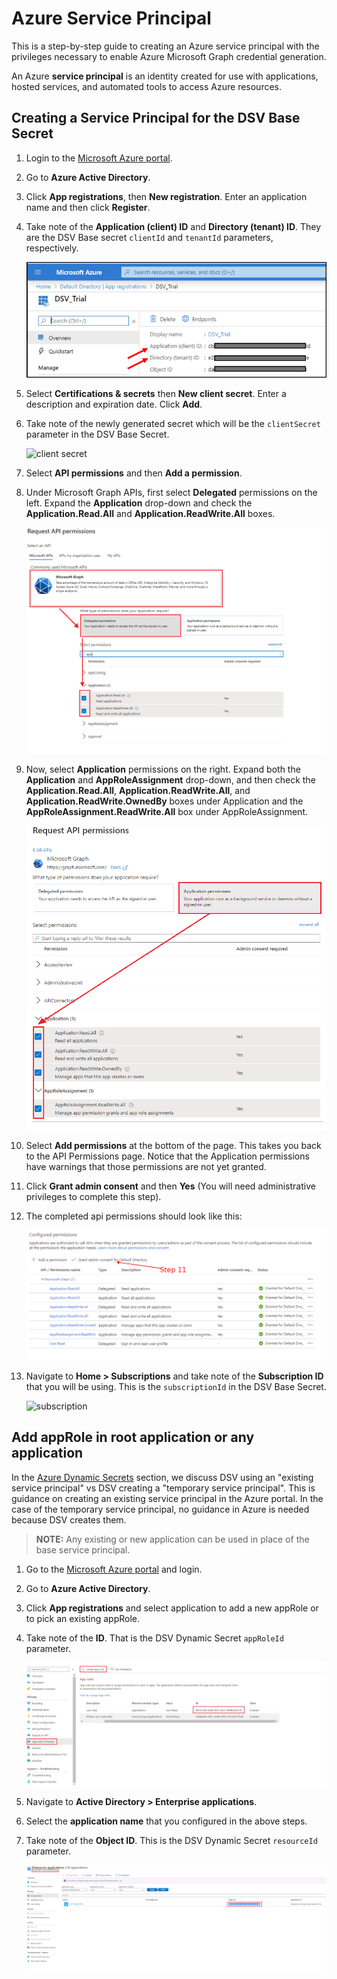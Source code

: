 [title]: # (Microsoft Graph Service Principal)
[tags]: # (DevOps Secrets Vault,DSV,)
[priority]: # (6231)

# Azure Service Principal

This is a step-by-step guide to creating an Azure service principal with the privileges necessary to enable Azure Microsoft Graph credential generation.

An Azure **service principal** is an identity created for use with applications, hosted services, and automated tools to access Azure resources. 

## Creating a Service Principal for the DSV Base Secret

1. Login to the [Microsoft Azure portal](https://portal.azure.com).
1. Go to **Azure Active Directory**.
1. Click **App registrations**, then **New registration**.  Enter an application name and then click **Register**.
1. Take note of the **Application (client) ID** and **Directory (tenant) ID**.  They are the DSV Base secret `clientId` and `tenantId` parameters, respectively.

    ![](../../images/applicationids.png "applications")

1. Select **Certifications & secrets** then **New client secret**. Enter a description and expiration date.  Click **Add**.
1. Take note of the newly generated secret which will be the `clientSecret` parameter in the DSV Base Secret.

    ![](../../images/clientsecret.png "client secret")

1. Select **API permissions** and then **Add a permission**.
1. Under Microsoft Graph APIs, first select **Delegated** permissions on the left. Expand the **Application** drop-down and check the **Application.Read.All** and **Application.ReadWrite.All** boxes.

    ![](../../images/msgraphrequestapifullflow.png "delegated permissions") 

1. Now, select **Application** permissions on the right. Expand both the **Application** and **AppRoleAssignment** drop-down, and then check the **Application.Read.All**, **Application.ReadWrite.All**, and **Application.ReadWrite.OwnedBy** boxes under Application and the **AppRoleAssignment.ReadWrite.All** box under AppRoleAssignment.

    ![](../../images/msgraphapplicationpermissions.png "application permissions")

1. Select **Add permissions** at the bottom of the page. This takes you back to the API Permissions page. Notice that the Application permissions have warnings that those permissions are not yet granted.
1. Click **Grant admin consent** and then **Yes** (You will need administrative privileges to complete this step).    
1. The completed api permissions should look like this:

    ![](../../images/msgraphgrantadmin.png "completed permissions")

1. Navigate to **Home > Subscriptions** and take note of the **Subscription ID** that you will be using.  This is the `subscriptionId` in the DSV Base Secret.

    ![](../../images/subscription.png "subscription")

## Add appRole in root application or any application  

In the [Azure Dynamic Secrets](../azure/index.md) section, we discuss DSV using an "existing service principal" vs DSV creating a "temporary service principal".  This is guidance on creating an existing service principal in the Azure portal.  In the case of the temporary service principal, no guidance in Azure is needed because DSV creates them.

> **NOTE:** Any existing or new application can be used in place of the base service principal.

1. Go to the [Microsoft Azure portal](https://portal.azure.com) and login.
1. Go to **Azure Active Directory**.
1. Click **App registrations** and select application to add a new appRole or to pick an existing appRole. 
1. Take note of the **ID**. That is the DSV Dynamic Secret `appRoleId` parameter.

    ![](../../images/msgraphapprole.png "graph app role")

1. Navigate to **Active Directory  > Enterprise applications**.
1. Select the **application name** that you configured in the above steps. 
1. Take note of the **Object ID**. This is the DSV Dynamic Secret `resourceId` parameter.

    ![](../../images/msgraphenterprise.png "msgraph enterprise")
